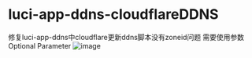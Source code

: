 # luci-app-ddns-cloudflareDDNS
修复luci-app-ddns中cloudflare更新ddns脚本没有zoneid问题
需要使用参数Optional Parameter
![image](https://user-images.githubusercontent.com/58908780/211586457-2ea6a7b7-66b0-4175-bb40-315c46e10e06.png)

